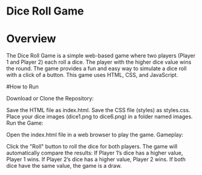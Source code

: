 # Dice Roll Game
# Overview

The Dice Roll Game is a simple web-based game where two players (Player 1 and Player 2) each roll a dice. The player with the higher dice value wins the round. The game provides a fun and easy way to simulate a dice roll with a click of a button. This game uses HTML, CSS, and JavaScript.

#How to Run

Download or Clone the Repository:

Save the HTML file as index.html.
Save the CSS file (styles) as styles.css.
Place your dice images (dice1.png to dice6.png) in a folder named images.
Run the Game:

Open the index.html file in a web browser to play the game.
Gameplay:

Click the "Roll" button to roll the dice for both players.
The game will automatically compare the results:
If Player 1’s dice has a higher value, Player 1 wins.
If Player 2’s dice has a higher value, Player 2 wins.
If both dice have the same value, the game is a draw.
